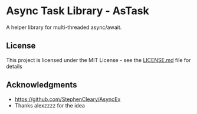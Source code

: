 # Async Task Library - AsTask

A helper library for  multi-threaded async/await.

## License

This project is licensed under the MIT License - see the [LICENSE.md](LICENSE.md) file for details

## Acknowledgments

* https://github.com/StephenCleary/AsyncEx
* Thanks alexzzzz for the idea